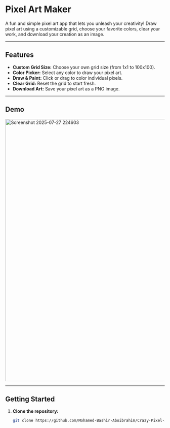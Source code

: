 # Pixel Art Maker

A fun and simple pixel art app that lets you unleash your creativity! Draw pixel art using a customizable grid, choose your favorite colors, clear your work, and download your creation as an image.

---

## Features

- **Custom Grid Size:** Choose your own grid size (from 1x1 to 100x100).
- **Color Picker:** Select any color to draw your pixel art.
- **Draw & Paint:** Click or drag to color individual pixels.
- **Clear Grid:** Reset the grid to start fresh.
- **Download Art:** Save your pixel art as a PNG image.

---

## Demo

<img width="664" height="826" alt="Screenshot 2025-07-27 224603" src="https://github.com/user-attachments/assets/975f01ed-f37d-43dd-a624-5dfb0f931b1c" />

---

## Getting Started

1. **Clone the repository:**
   ```bash
   git clone https://github.com/Mohamed-Bashir-Aboibrahim/Crazy-Pixel-Art.git
